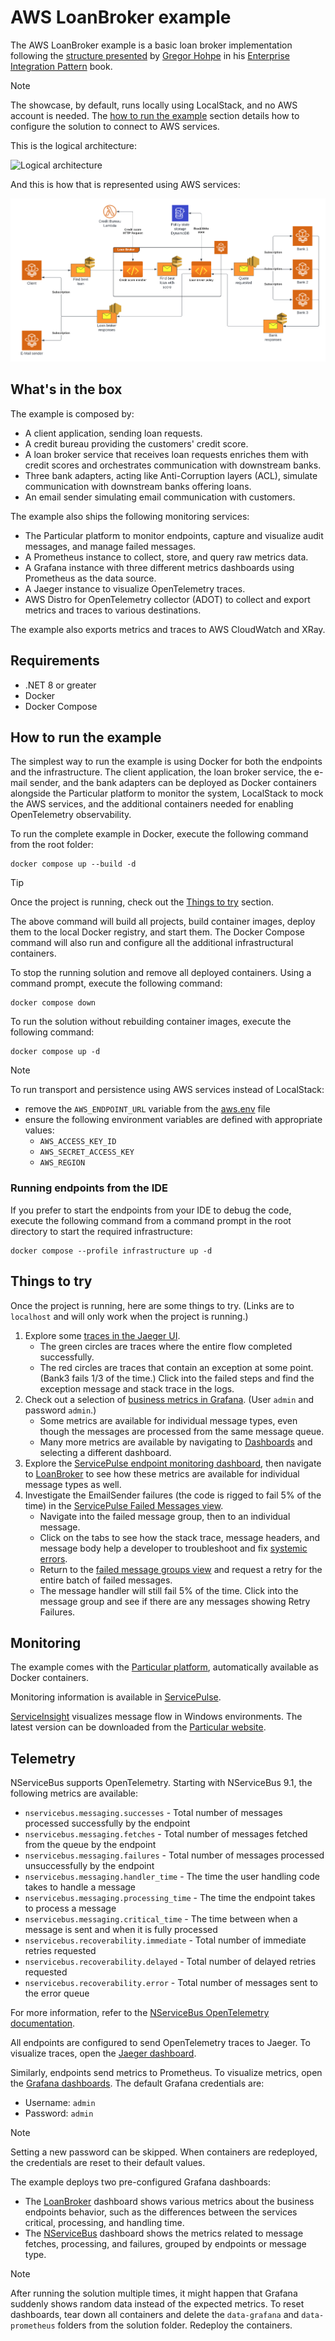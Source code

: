 # AWS LoanBroker example

The AWS LoanBroker example is a basic loan broker implementation following the [structure presented](https://www.enterpriseintegrationpatterns.com/patterns/messaging/ComposedMessagingExample.html) by [Gregor Hohpe](https://www.enterpriseintegrationpatterns.com/gregor.html) in his [Enterprise Integration Pattern](https://www.enterpriseintegrationpatterns.com/) book.

> [!Note]
> The showcase, by default, runs locally using LocalStack, and no AWS account is needed. The [how to run the example](#how-to-run-the-example) section details how to configure the solution to connect to AWS services.

This is the logical architecture:

![Logical architecture](https://github.com/user-attachments/assets/5f2ef8b0-c7d4-4cef-ab7b-a8561cbd3282)

And this is how that is represented using AWS services:

![AWS Architectural Diagram](img/architecture-view.png)

## What's in the box

The example is composed by:

- A client application, sending loan requests.
- A credit bureau providing the customers' credit score.
- A loan broker service that receives loan requests enriches them with credit scores and orchestrates communication with downstream banks.
- Three bank adapters, acting like Anti-Corruption layers (ACL), simulate communication with downstream banks offering loans.
- An email sender simulating email communication with customers.

The example also ships the following monitoring services:

- The Particular platform to monitor endpoints, capture and visualize audit messages, and manage failed messages.
- A Prometheus instance to collect, store, and query raw metrics data.
- A Grafana instance with three different metrics dashboards using Prometheus as the data source.
- A Jaeger instance to visualize OpenTelemetry traces.
- AWS Distro for OpenTelemetry collector (ADOT) to collect and export metrics and traces to various destinations.

The example also exports metrics and traces to AWS CloudWatch and XRay.

## Requirements

- .NET 8 or greater
- Docker
- Docker Compose

## How to run the example

The simplest way to run the example is using Docker for both the endpoints and the infrastructure.
The client application, the loan broker service, the e-mail sender, and the bank adapters can be deployed as Docker containers alongside the Particular platform to monitor the system, LocalStack to mock the AWS services, and the additional containers needed for enabling OpenTelemetry observability.

To run the complete example in Docker, execute the following command from the root folder:

```shell
docker compose up --build -d
```

> [!TIP]
> Once the project is running, check out the [Things to try](#things-to-try) section.

The above command will build all projects, build container images, deploy them to the local Docker registry, and start them. The Docker Compose command will also run and configure all the additional infrastructural containers.

To stop the running solution and remove all deployed containers. Using a command prompt, execute the following command:

```shell
docker compose down
```

To run the solution without rebuilding container images, execute the following command:

```shell
docker compose up -d
```

> [!Note]
> To run transport and persistence using AWS services instead of LocalStack:
> - remove the `AWS_ENDPOINT_URL` variable from the [aws.env](env/aws.env) file
> - ensure the following environment variables are defined with appropriate values:
>   - `AWS_ACCESS_KEY_ID`
>   - `AWS_SECRET_ACCESS_KEY`
>   - `AWS_REGION`

### Running endpoints from the IDE

If you prefer to start the endpoints from your IDE to debug the code, execute the following command from a command prompt in the root directory to start the required infrastructure:

```shell
docker compose --profile infrastructure up -d
```

## Things to try

Once the project is running, here are some things to try. (Links are to `localhost` and will only work when the project is running.)

1. Explore some [traces in the Jaeger UI](http://localhost:16686/search?service=LoanBroker).
    * The green circles are traces where the entire flow completed successfully.
    * The red circles are traces that contain an exception at some point. (Bank3 fails 1/3 of the time.) Click into the failed steps and find the exception message and stack trace in the logs.
2. Check out a selection of [business metrics in Grafana](http://localhost:3000/d/edmhjobnxatc0c/loan-broker-demo?orgId=1&refresh=5s&from=now-15m&to=now&timezone=browser). (User `admin` and password `admin`.)
    * Some metrics are available for individual message types, even though the messages are processed from the same message queue.
    * Many more metrics are available by navigating to [Dashboards](http://localhost:3000/dashboards) and selecting a different dashboard.
3. Explore the [ServicePulse endpoint monitoring dashboard](http://localhost:9999/#/monitoring?historyPeriod=1), then navigate to [LoanBroker](http://localhost:9999/#/monitoring/endpoint/LoanBroker?historyPeriod=1) to see how these metrics are available for individual message types as well.
4. Investigate the EmailSender failures (the code is rigged to fail 5% of the time) in the [ServicePulse Failed Messages view](http://localhost:9999/#/failed-messages/failed-message-groups).
    * Navigate into the failed message group, then to an individual message.
    * Click on the tabs to see how the stack trace, message headers, and message body help a developer to troubleshoot and fix [systemic errors](https://particular.net/blog/but-all-my-errors-are-severe).
    * Return to the [failed message groups view](http://localhost:9999/#/failed-messages/failed-message-groups) and request a retry for the entire batch of failed messages.
    * The message handler will still fail 5% of the time. Click into the message group and see if there are any messages showing Retry Failures.

## Monitoring

The example comes with the [Particular platform](https://docs.particular.net/platform/), automatically available as Docker containers.

Monitoring information is available in [ServicePulse](http://localhost:9999).

[ServiceInsight](https://docs.particular.net/serviceinsight/) visualizes message flow in Windows environments. The latest version can be downloaded from the [Particular website](https://particular.net/serviceinsight).

## Telemetry

NServiceBus supports OpenTelemetry. Starting with NServiceBus 9.1, the following metrics are available:

- `nservicebus.messaging.successes` - Total number of messages processed successfully by the endpoint
- `nservicebus.messaging.fetches` - Total number of messages fetched from the queue by the endpoint
- `nservicebus.messaging.failures` - Total number of messages processed unsuccessfully by the endpoint
- `nservicebus.messaging.handler_time` - The time the user handling code takes to handle a message
- `nservicebus.messaging.processing_time` - The time the endpoint takes to process a message
- `nservicebus.messaging.critical_time` - The time between when a message is sent and when it is fully processed
- `nservicebus.recoverability.immediate` - Total number of immediate retries requested
- `nservicebus.recoverability.delayed` - Total number of delayed retries requested
- `nservicebus.recoverability.error` - Total number of messages sent to the error queue

For more information, refer to the [NServiceBus OpenTelemetry documentation](https://docs.particular.net/nservicebus/operations/opentelemetry).

All endpoints are configured to send OpenTelemetry traces to Jaeger. To visualize traces, open the [Jaeger dashboard](http://localhost:16686).

Similarly, endpoints send metrics to Prometheus. To visualize metrics, open the [Grafana dashboards](http://localhost:3000/dashboards). The default Grafana credentials are:

- Username: `admin`
- Password: `admin`

> [!NOTE]
> Setting a new password can be skipped. When containers are redeployed, the credentials are reset to their default values.

The example deploys two pre-configured Grafana dashboards:

- The [LoanBroker](http://localhost:3000/d/edmhjobnxatc0b/loanbroker?orgId=1&refresh=5s) dashboard shows various metrics about the business endpoints behavior, such as the differences between the services critical, processing, and handling time.
- The [NServiceBus](http://localhost:3000/d/MHqYOIqnz/nservicebus?orgId=1&refresh=5s) dashboard shows the metrics related to message fetches, processing, and failures, grouped by endpoints or message type.

> [!NOTE]
> After running the solution multiple times, it might happen that Grafana suddenly shows random data instead of the expected metrics. To reset dashboards, tear down all containers and delete the `data-grafana` and `data-prometheus` folders from the solution folder. Redeploy the containers.
